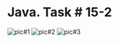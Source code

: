 # Java. Task # 15-2
![pic#1](https://github.com/SemNik88/java-task-15-1.2/assets/142649558/c5ab72c6-0cb7-4c6d-94f1-bc66ec451f61)
![pic#2](https://github.com/SemNik88/java-task-15-1.2/assets/142649558/84127bb7-bfae-4439-bec4-9bfb7dff9fde)
![pic#3](https://github.com/SemNik88/java-task-15-1.2/assets/142649558/edf109a7-9238-48d0-84ad-f87c597bafde)
